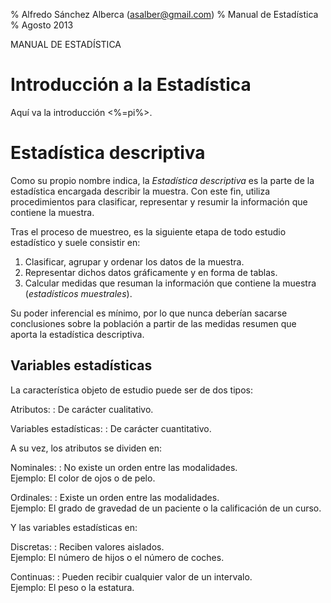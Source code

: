 % Alfredo Sánchez Alberca (asalber@gmail.com)
% Manual de Estadística
% Agosto 2013

MANUAL DE ESTADÍSTICA

# Introducción a la Estadística
Aquí va la introducción <%=pi%>.

# Estadística descriptiva
Como su propio nombre indica, la *Estadística descriptiva* es la parte de la estadística encargada describir la muestra. 
Con este fin, utiliza procedimientos para clasificar, representar y resumir la información que contiene la muestra. 

Tras el proceso de muestreo, es la siguiente etapa de todo estudio estadístico y suele consistir en:

1.  Clasificar, agrupar y ordenar los datos de la muestra.
2.  Representar dichos datos gráficamente y en forma de tablas.
3.  Calcular medidas que resuman la información que contiene la muestra (*estadísticos muestrales*).

Su poder inferencial es mínimo, por lo que nunca deberían sacarse conclusiones sobre la población a partir de las medidas resumen que
aporta la estadística descriptiva.

## Variables estadísticas

La característica objeto de estudio puede ser de dos tipos:

Atributos:
:   De carácter cualitativo.

Variables estadísticas:
:   De carácter cuantitativo.

A su vez, los atributos se dividen en:

Nominales:
:   No existe un orden entre las modalidades.\
    Ejemplo: El color de ojos o de pelo.

Ordinales:
:   Existe un orden entre las modalidades.\
    Ejemplo: El grado de gravedad de un paciente o la calificación de un
    curso.

Y las variables estadísticas en:

Discretas:
:   Reciben valores aislados.\
    Ejemplo: El número de hijos o el número de coches.

Continuas:
:   Pueden recibir cualquier valor de un intervalo.\
    Ejemplo: El peso o la estatura.
